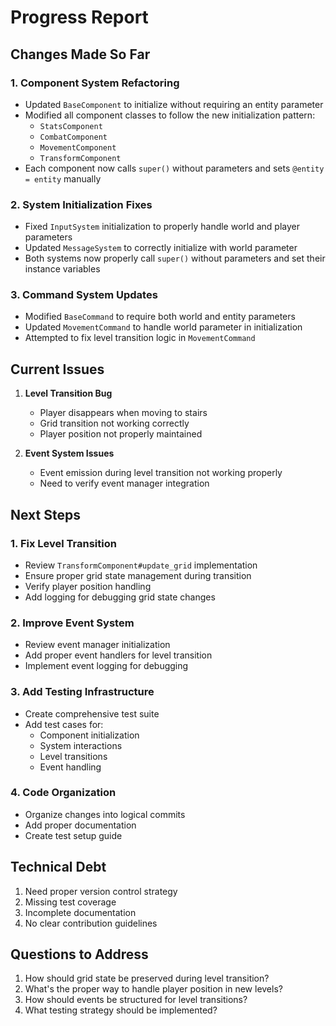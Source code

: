 # Progress Report

## Changes Made So Far

### 1. Component System Refactoring
- Updated `BaseComponent` to initialize without requiring an entity parameter
- Modified all component classes to follow the new initialization pattern:
  - `StatsComponent`
  - `CombatComponent`
  - `MovementComponent`
  - `TransformComponent`
- Each component now calls `super()` without parameters and sets `@entity = entity` manually

### 2. System Initialization Fixes
- Fixed `InputSystem` initialization to properly handle world and player parameters
- Updated `MessageSystem` to correctly initialize with world parameter
- Both systems now properly call `super()` without parameters and set their instance variables

### 3. Command System Updates
- Modified `BaseCommand` to require both world and entity parameters
- Updated `MovementCommand` to handle world parameter in initialization
- Attempted to fix level transition logic in `MovementCommand`

## Current Issues

1. **Level Transition Bug**
   - Player disappears when moving to stairs
   - Grid transition not working correctly
   - Player position not properly maintained

2. **Event System Issues**
   - Event emission during level transition not working properly
   - Need to verify event manager integration

## Next Steps

### 1. Fix Level Transition
- Review `TransformComponent#update_grid` implementation
- Ensure proper grid state management during transition
- Verify player position handling
- Add logging for debugging grid state changes

### 2. Improve Event System
- Review event manager initialization
- Add proper event handlers for level transition
- Implement event logging for debugging

### 3. Add Testing Infrastructure
- Create comprehensive test suite
- Add test cases for:
  - Component initialization
  - System interactions
  - Level transitions
  - Event handling

### 4. Code Organization
- Organize changes into logical commits
- Add proper documentation
- Create test setup guide

## Technical Debt
1. Need proper version control strategy
2. Missing test coverage
3. Incomplete documentation
4. No clear contribution guidelines

## Questions to Address
1. How should grid state be preserved during level transition?
2. What's the proper way to handle player position in new levels?
3. How should events be structured for level transitions?
4. What testing strategy should be implemented? 